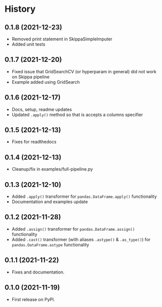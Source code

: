 # History

## 0.1.8 (2021-12-23)
- Removed print statement in SkippaSimpleImputer
- Added unit tests

## 0.1.7 (2021-12-20)
- Fixed issue that GridSearchCV (or hyperparam in general) did not work on Skippa pipeline
- Example added using GridSearch

## 0.1.6 (2021-12-17)
- Docs, setup, readme updates
- Updated `.apply()` method so that is accepts a columns specifier

## 0.1.5 (2021-12-13)
- Fixes for readthedocs

## 0.1.4 (2021-12-13)
- Cleanup/fix in examples/full-pipeline.py

## 0.1.3 (2021-12-10)
- Added `.apply()` transformer for `pandas.DataFrame.apply()` functionality
- Documentation and examples update

## 0.1.2 (2021-11-28)
- Added `.assign()` transformer for `pandas.DataFrame.assign()` functionality
- Added `.cast()` transformer (with aliases `.astype()` & `.as_type()`) for `pandas.DataFrame.astype` functionality

## 0.1.1 (2021-11-22)
- Fixes and documentation.

## 0.1.0 (2021-11-19)
- First release on PyPI.
